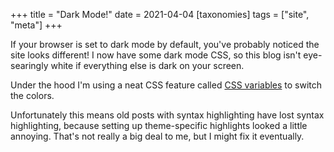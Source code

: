 +++
title = "Dark Mode!"
date = 2021-04-04
[taxonomies]
tags = ["site", "meta"]
+++

If your browser is set to dark mode by default, you've probably noticed the site looks different! I now have some dark mode CSS, so this blog isn't eye-searingly white if everything else is dark on your screen.

<!-- more -->

Under the hood I'm using a neat CSS feature called [CSS variables](https://developer.mozilla.org/en-US/docs/Web/CSS/Using_CSS_custom_properties) to switch the colors.

Unfortunately this means old posts with syntax highlighting have lost syntax highlighting, because setting up theme-specific highlights looked a little annoying. That's not really a big deal to me, but I might fix it eventually.


